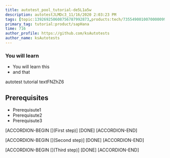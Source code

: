 ```yaml
---
title: autotest_pool_tutorial-de5L1a5w
description: autotestJLMDc3_11/16/2020 2:03:23 PM
tags: [topic:139269250608756787992873,products:tech/73554900100700000996,tutorial:experience/advanced]
primary_tag: tutorial:product/sapHana
time: 716
author_profile: https://github.com/ksAutotests
author_name: ksAutotests
---
```

### You will learn
- You will learn this
- and that

autotest tutorial textFNZhZ6

## Prerequisites
- Prerequisute1
- Prerequisute2
- Prerequisute3

[ACCORDION-BEGIN [](First step)]
[DONE]
[ACCORDION-END]

[ACCORDION-BEGIN [](Second step)]
[DONE]
[ACCORDION-END]

[ACCORDION-BEGIN [](Third step)]
[DONE]
[ACCORDION-END]

